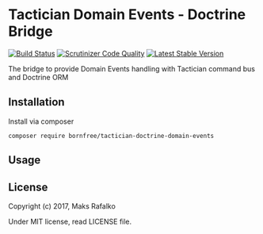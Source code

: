 Tactician Domain Events - Doctrine Bridge
=========================================

[![Build Status](https://travis-ci.org/bornfree/tactician-doctrine-domain-events.svg?branch=master)](https://travis-ci.org/bornfree/tactician-doctrine-domain-events)
[![Scrutinizer Code Quality](https://scrutinizer-ci.com/g/bornfree/tactician-doctrine-domain-events/badges/quality-score.png?b=master)](https://scrutinizer-ci.com/g/bornfree/tactician-doctrine-domain-events/?branch=master)
[![Latest Stable Version](https://poser.pugx.org/bornfreee/tactician-doctrine-domain-events/v/stable)](https://packagist.org/packages/bornfreee/tactician-doctrine-domain-events)

The bridge to provide Domain Events handling with Tactician command bus and Doctrine ORM

Installation
------------

Install via composer

```
composer require bornfree/tactician-doctrine-domain-events
```

Usage
-----

License
-------

Copyright (c) 2017, Maks Rafalko

Under MIT license, read LICENSE file.

